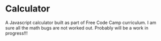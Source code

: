 # Calculator

A Javascript calculator built as part of Free Code Camp curriculum. I am sure all the math bugs are not worked out. Probably will be a work in progress!!!
